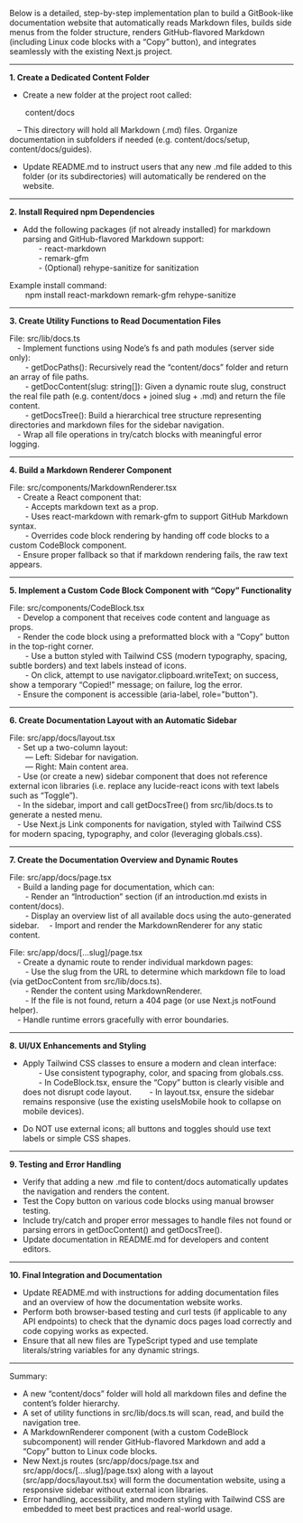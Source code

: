 Below is a detailed, step-by-step implementation plan to build a GitBook-like documentation website that automatically reads Markdown files, builds side menus from the folder structure, renders GitHub-flavored Markdown (including Linux code blocks with a “Copy” button), and integrates seamlessly with the existing Next.js project.

---

**1. Create a Dedicated Content Folder**

- Create a new folder at the project root called:
  
  content/docs  
  
 – This directory will hold all Markdown (.md) files. Organize documentation in subfolders if needed (e.g. content/docs/setup, content/docs/guides).

- Update README.md to instruct users that any new .md file added to this folder (or its subdirectories) will automatically be rendered on the website.

---

**2. Install Required npm Dependencies**

- Add the following packages (if not already installed) for markdown parsing and GitHub-flavored Markdown support:  
  - react-markdown  
  - remark-gfm  
  - (Optional) rehype-sanitize for sanitization

Example install command:  
  npm install react-markdown remark-gfm rehype-sanitize

---

**3. Create Utility Functions to Read Documentation Files**

File: src/lib/docs.ts  
 - Implement functions using Node’s fs and path modules (server side only):  
  - getDocPaths(): Recursively read the “content/docs” folder and return an array of file paths.  
  - getDocContent(slug: string[]): Given a dynamic route slug, construct the real file path (e.g. content/docs + joined slug + .md) and return the file content.  
  - getDocsTree(): Build a hierarchical tree structure representing directories and markdown files for the sidebar navigation.  
 - Wrap all file operations in try/catch blocks with meaningful error logging.

---

**4. Build a Markdown Renderer Component**

File: src/components/MarkdownRenderer.tsx  
 - Create a React component that:  
  - Accepts markdown text as a prop.  
  - Uses react-markdown with remark-gfm to support GitHub Markdown syntax.  
  - Overrides code block rendering by handing off code blocks to a custom CodeBlock component.  
 - Ensure proper fallback so that if markdown rendering fails, the raw text appears.

---

**5. Implement a Custom Code Block Component with “Copy” Functionality**

File: src/components/CodeBlock.tsx  
 - Develop a component that receives code content and language as props.  
 - Render the code block using a preformatted block with a “Copy” button in the top-right corner.  
  - Use a button styled with Tailwind CSS (modern typography, spacing, subtle borders) and text labels instead of icons.  
  - On click, attempt to use navigator.clipboard.writeText; on success, show a temporary “Copied!” message; on failure, log the error.  
 - Ensure the component is accessible (aria-label, role="button").

---

**6. Create Documentation Layout with an Automatic Sidebar**

File: src/app/docs/layout.tsx  
 - Set up a two-column layout:  
  — Left: Sidebar for navigation.  
  — Right: Main content area.  
 - Use (or create a new) sidebar component that does not reference external icon libraries (i.e. replace any lucide-react icons with text labels such as “Toggle”).  
 - In the sidebar, import and call getDocsTree() from src/lib/docs.ts to generate a nested menu.  
 - Use Next.js Link components for navigation, styled with Tailwind CSS for modern spacing, typography, and color (leveraging globals.css).

---

**7. Create the Documentation Overview and Dynamic Routes**

File: src/app/docs/page.tsx  
 - Build a landing page for documentation, which can:  
  - Render an “Introduction” section (if an introduction.md exists in content/docs).  
  - Display an overview list of all available docs using the auto-generated sidebar.
 - Import and render the MarkdownRenderer for any static content.

File: src/app/docs/[...slug]/page.tsx  
 - Create a dynamic route to render individual markdown pages:  
  - Use the slug from the URL to determine which markdown file to load (via getDocContent from src/lib/docs.ts).  
  - Render the content using MarkdownRenderer.  
  - If the file is not found, return a 404 page (or use Next.js notFound helper).  
 - Handle runtime errors gracefully with error boundaries.

---

**8. UI/UX Enhancements and Styling**

- Apply Tailwind CSS classes to ensure a modern and clean interface:
  - Use consistent typography, color, and spacing from globals.css.
  - In CodeBlock.tsx, ensure the “Copy” button is clearly visible and does not disrupt code layout.
  - In layout.tsx, ensure the sidebar remains responsive (use the existing useIsMobile hook to collapse on mobile devices).
  
- Do NOT use external icons; all buttons and toggles should use text labels or simple CSS shapes.

---

**9. Testing and Error Handling**

- Verify that adding a new .md file to content/docs automatically updates the navigation and renders the content.  
- Test the Copy button on various code blocks using manual browser testing.  
- Include try/catch and proper error messages to handle files not found or parsing errors in getDocContent() and getDocsTree().  
- Update documentation in README.md for developers and content editors.

---

**10. Final Integration and Documentation**

- Update README.md with instructions for adding documentation files and an overview of how the documentation website works.  
- Perform both browser-based testing and curl tests (if applicable to any API endpoints) to check that the dynamic docs pages load correctly and code copying works as expected.  
- Ensure that all new files are TypeScript typed and use template literals/string variables for any dynamic strings.

---

Summary:
- A new “content/docs” folder will hold all markdown files and define the content’s folder hierarchy.  
- A set of utility functions in src/lib/docs.ts will scan, read, and build the navigation tree.  
- A MarkdownRenderer component (with a custom CodeBlock subcomponent) will render GitHub-flavored Markdown and add a “Copy” button to Linux code blocks.  
- New Next.js routes (src/app/docs/page.tsx and src/app/docs/[...slug]/page.tsx) along with a layout (src/app/docs/layout.tsx) will form the documentation website, using a responsive sidebar without external icon libraries.  
- Error handling, accessibility, and modern styling with Tailwind CSS are embedded to meet best practices and real-world usage.
